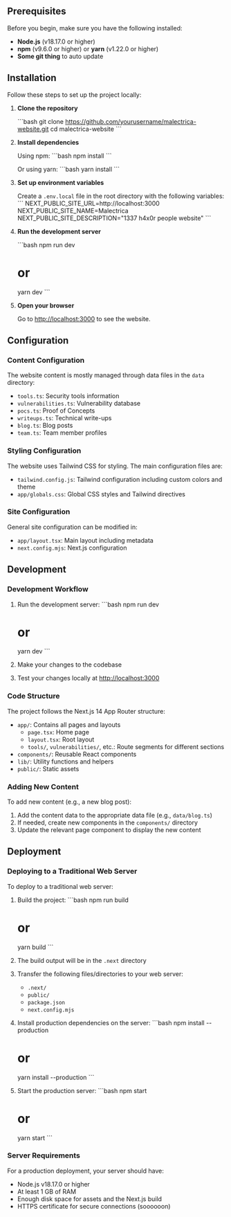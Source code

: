 ## Prerequisites

Before you begin, make sure you have the following installed:

- **Node.js** (v18.17.0 or higher)
- **npm** (v9.6.0 or higher) or **yarn** (v1.22.0 or higher)
- **Some git thing** to auto update

## Installation

Follow these steps to set up the project locally:

1. **Clone the repository**

   \`\`\`bash
   git clone https://github.com/yourusername/malectrica-website.git
   cd malectrica-website
   \`\`\`

2. **Install dependencies**

   Using npm:
   \`\`\`bash
   npm install
   \`\`\`

   Or using yarn:
   \`\`\`bash
   yarn install
   \`\`\`

3. **Set up environment variables**

   Create a `.env.local` file in the root directory with the following variables:
   \`\`\`
   NEXT_PUBLIC_SITE_URL=http://localhost:3000
   NEXT_PUBLIC_SITE_NAME=Malectrica
   NEXT_PUBLIC_SITE_DESCRIPTION="1337 h4x0r people website"
   \`\`\`

4. **Run the development server**

   \`\`\`bash
   npm run dev
   # or
   yarn dev
   \`\`\`

5. **Open your browser**

   Go to [http://localhost:3000](http://localhost:3000) to see the website.

## Configuration

### Content Configuration

The website content is mostly managed through data files in the `data` directory:

- `tools.ts`: Security tools information
- `vulnerabilities.ts`: Vulnerability database
- `pocs.ts`: Proof of Concepts
- `writeups.ts`: Technical write-ups
- `blog.ts`: Blog posts
- `team.ts`: Team member profiles

### Styling Configuration

The website uses Tailwind CSS for styling. The main configuration files are:

- `tailwind.config.js`: Tailwind configuration including custom colors and theme
- `app/globals.css`: Global CSS styles and Tailwind directives

### Site Configuration

General site configuration can be modified in:

- `app/layout.tsx`: Main layout including metadata
- `next.config.mjs`: Next.js configuration

## Development

### Development Workflow

1. Run the development server:
   \`\`\`bash
   npm run dev
   # or
   yarn dev
   \`\`\`

2. Make your changes to the codebase

3. Test your changes locally at [http://localhost:3000](http://localhost:3000)

### Code Structure

The project follows the Next.js 14 App Router structure:

- `app/`: Contains all pages and layouts
  - `page.tsx`: Home page
  - `layout.tsx`: Root layout
  - `tools/`, `vulnerabilities/`, etc.: Route segments for different sections
- `components/`: Reusable React components
- `lib/`: Utility functions and helpers
- `public/`: Static assets

### Adding New Content

To add new content (e.g., a new blog post):

1. Add the content data to the appropriate data file (e.g., `data/blog.ts`)
2. If needed, create new components in the `components/` directory
3. Update the relevant page component to display the new content

## Deployment

### Deploying to a Traditional Web Server

To deploy to a traditional web server:

1. Build the project:
   \`\`\`bash
   npm run build
   # or
   yarn build
   \`\`\`

2. The build output will be in the `.next` directory

3. Transfer the following files/directories to your web server:
   - `.next/`
   - `public/`
   - `package.json`
   - `next.config.mjs`

4. Install production dependencies on the server:
   \`\`\`bash
   npm install --production
   # or
   yarn install --production
   \`\`\`

5. Start the production server:
   \`\`\`bash
   npm start
   # or
   yarn start
   \`\`\`

### Server Requirements

For a production deployment, your server should have:

- Node.js v18.17.0 or higher
- At least 1 GB of RAM
- Enough disk space for assets and the Next.js build
- HTTPS certificate for secure connections (soooooon)
